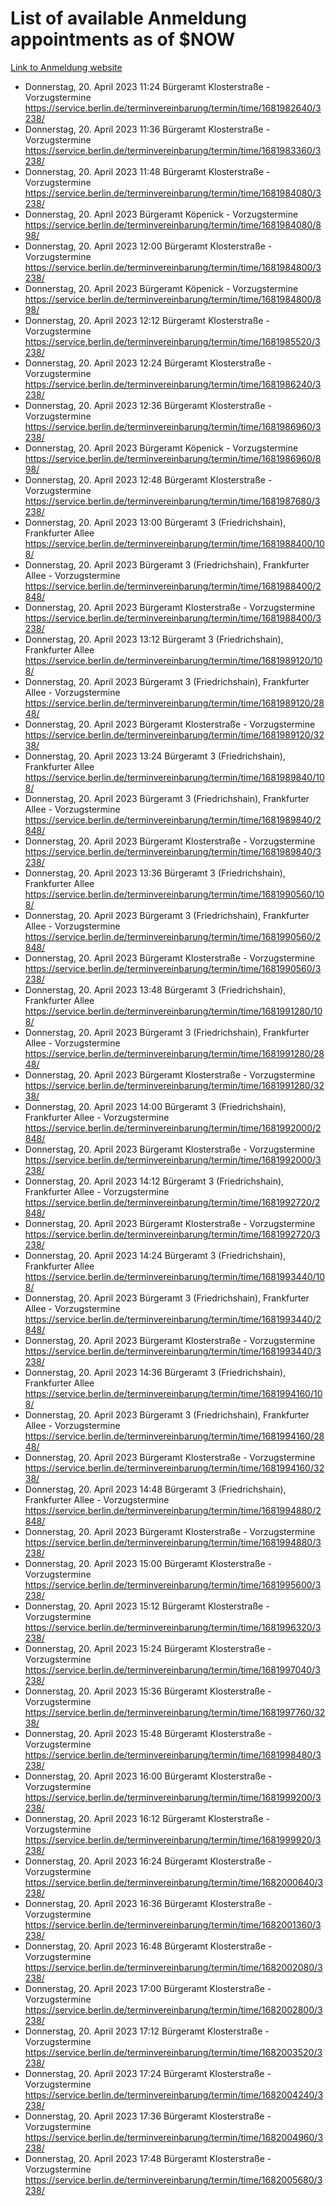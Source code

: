 # List of available Anmeldung appointments as of $NOW
[Link to Anmeldung website](https://service.berlin.de/terminvereinbarung/termin/tag.php?termin=1&anliegen[]=120686&dienstleisterlist=122210,122217,327316,122219,327312,122227,327314,122231,327346,122243,327348,122254,122252,329742,122260,329745,122262,329748,122271,327278,122273,327274,122277,327276,330436,122280,327294,122282,327290,122284,327292,122291,327270,122285,327266,122286,327264,122296,327268,150230,329760,122297,327286,122294,327284,122312,329763,122314,329775,122304,327330,122311,327334,122309,327332,317869,122281,327352,122279,329772,122283,122276,327324,122274,327326,122267,329766,122246,327318,122251,327320,122257,327322,122208,327298,122226,327300&herkunft=http%3A%2F%2Fservice.berlin.de%2Fdienstleistung%2F120686%2F)
- Donnerstag, 20. April 2023 11:24 Bürgeramt Klosterstraße - Vorzugstermine https://service.berlin.de/terminvereinbarung/termin/time/1681982640/3238/
- Donnerstag, 20. April 2023 11:36 Bürgeramt Klosterstraße - Vorzugstermine https://service.berlin.de/terminvereinbarung/termin/time/1681983360/3238/
- Donnerstag, 20. April 2023 11:48 Bürgeramt Klosterstraße - Vorzugstermine https://service.berlin.de/terminvereinbarung/termin/time/1681984080/3238/
- Donnerstag, 20. April 2023  Bürgeramt Köpenick - Vorzugstermine https://service.berlin.de/terminvereinbarung/termin/time/1681984080/898/
- Donnerstag, 20. April 2023 12:00 Bürgeramt Klosterstraße - Vorzugstermine https://service.berlin.de/terminvereinbarung/termin/time/1681984800/3238/
- Donnerstag, 20. April 2023  Bürgeramt Köpenick - Vorzugstermine https://service.berlin.de/terminvereinbarung/termin/time/1681984800/898/
- Donnerstag, 20. April 2023 12:12 Bürgeramt Klosterstraße - Vorzugstermine https://service.berlin.de/terminvereinbarung/termin/time/1681985520/3238/
- Donnerstag, 20. April 2023 12:24 Bürgeramt Klosterstraße - Vorzugstermine https://service.berlin.de/terminvereinbarung/termin/time/1681986240/3238/
- Donnerstag, 20. April 2023 12:36 Bürgeramt Klosterstraße - Vorzugstermine https://service.berlin.de/terminvereinbarung/termin/time/1681986960/3238/
- Donnerstag, 20. April 2023  Bürgeramt Köpenick - Vorzugstermine https://service.berlin.de/terminvereinbarung/termin/time/1681986960/898/
- Donnerstag, 20. April 2023 12:48 Bürgeramt Klosterstraße - Vorzugstermine https://service.berlin.de/terminvereinbarung/termin/time/1681987680/3238/
- Donnerstag, 20. April 2023 13:00 Bürgeramt 3 (Friedrichshain), Frankfurter Allee https://service.berlin.de/terminvereinbarung/termin/time/1681988400/108/
- Donnerstag, 20. April 2023  Bürgeramt 3 (Friedrichshain), Frankfurter Allee - Vorzugstermine https://service.berlin.de/terminvereinbarung/termin/time/1681988400/2848/
- Donnerstag, 20. April 2023  Bürgeramt Klosterstraße - Vorzugstermine https://service.berlin.de/terminvereinbarung/termin/time/1681988400/3238/
- Donnerstag, 20. April 2023 13:12 Bürgeramt 3 (Friedrichshain), Frankfurter Allee https://service.berlin.de/terminvereinbarung/termin/time/1681989120/108/
- Donnerstag, 20. April 2023  Bürgeramt 3 (Friedrichshain), Frankfurter Allee - Vorzugstermine https://service.berlin.de/terminvereinbarung/termin/time/1681989120/2848/
- Donnerstag, 20. April 2023  Bürgeramt Klosterstraße - Vorzugstermine https://service.berlin.de/terminvereinbarung/termin/time/1681989120/3238/
- Donnerstag, 20. April 2023 13:24 Bürgeramt 3 (Friedrichshain), Frankfurter Allee https://service.berlin.de/terminvereinbarung/termin/time/1681989840/108/
- Donnerstag, 20. April 2023  Bürgeramt 3 (Friedrichshain), Frankfurter Allee - Vorzugstermine https://service.berlin.de/terminvereinbarung/termin/time/1681989840/2848/
- Donnerstag, 20. April 2023  Bürgeramt Klosterstraße - Vorzugstermine https://service.berlin.de/terminvereinbarung/termin/time/1681989840/3238/
- Donnerstag, 20. April 2023 13:36 Bürgeramt 3 (Friedrichshain), Frankfurter Allee https://service.berlin.de/terminvereinbarung/termin/time/1681990560/108/
- Donnerstag, 20. April 2023  Bürgeramt 3 (Friedrichshain), Frankfurter Allee - Vorzugstermine https://service.berlin.de/terminvereinbarung/termin/time/1681990560/2848/
- Donnerstag, 20. April 2023  Bürgeramt Klosterstraße - Vorzugstermine https://service.berlin.de/terminvereinbarung/termin/time/1681990560/3238/
- Donnerstag, 20. April 2023 13:48 Bürgeramt 3 (Friedrichshain), Frankfurter Allee https://service.berlin.de/terminvereinbarung/termin/time/1681991280/108/
- Donnerstag, 20. April 2023  Bürgeramt 3 (Friedrichshain), Frankfurter Allee - Vorzugstermine https://service.berlin.de/terminvereinbarung/termin/time/1681991280/2848/
- Donnerstag, 20. April 2023  Bürgeramt Klosterstraße - Vorzugstermine https://service.berlin.de/terminvereinbarung/termin/time/1681991280/3238/
- Donnerstag, 20. April 2023 14:00 Bürgeramt 3 (Friedrichshain), Frankfurter Allee - Vorzugstermine https://service.berlin.de/terminvereinbarung/termin/time/1681992000/2848/
- Donnerstag, 20. April 2023  Bürgeramt Klosterstraße - Vorzugstermine https://service.berlin.de/terminvereinbarung/termin/time/1681992000/3238/
- Donnerstag, 20. April 2023 14:12 Bürgeramt 3 (Friedrichshain), Frankfurter Allee - Vorzugstermine https://service.berlin.de/terminvereinbarung/termin/time/1681992720/2848/
- Donnerstag, 20. April 2023  Bürgeramt Klosterstraße - Vorzugstermine https://service.berlin.de/terminvereinbarung/termin/time/1681992720/3238/
- Donnerstag, 20. April 2023 14:24 Bürgeramt 3 (Friedrichshain), Frankfurter Allee https://service.berlin.de/terminvereinbarung/termin/time/1681993440/108/
- Donnerstag, 20. April 2023  Bürgeramt 3 (Friedrichshain), Frankfurter Allee - Vorzugstermine https://service.berlin.de/terminvereinbarung/termin/time/1681993440/2848/
- Donnerstag, 20. April 2023  Bürgeramt Klosterstraße - Vorzugstermine https://service.berlin.de/terminvereinbarung/termin/time/1681993440/3238/
- Donnerstag, 20. April 2023 14:36 Bürgeramt 3 (Friedrichshain), Frankfurter Allee https://service.berlin.de/terminvereinbarung/termin/time/1681994160/108/
- Donnerstag, 20. April 2023  Bürgeramt 3 (Friedrichshain), Frankfurter Allee - Vorzugstermine https://service.berlin.de/terminvereinbarung/termin/time/1681994160/2848/
- Donnerstag, 20. April 2023  Bürgeramt Klosterstraße - Vorzugstermine https://service.berlin.de/terminvereinbarung/termin/time/1681994160/3238/
- Donnerstag, 20. April 2023 14:48 Bürgeramt 3 (Friedrichshain), Frankfurter Allee - Vorzugstermine https://service.berlin.de/terminvereinbarung/termin/time/1681994880/2848/
- Donnerstag, 20. April 2023  Bürgeramt Klosterstraße - Vorzugstermine https://service.berlin.de/terminvereinbarung/termin/time/1681994880/3238/
- Donnerstag, 20. April 2023 15:00 Bürgeramt Klosterstraße - Vorzugstermine https://service.berlin.de/terminvereinbarung/termin/time/1681995600/3238/
- Donnerstag, 20. April 2023 15:12 Bürgeramt Klosterstraße - Vorzugstermine https://service.berlin.de/terminvereinbarung/termin/time/1681996320/3238/
- Donnerstag, 20. April 2023 15:24 Bürgeramt Klosterstraße - Vorzugstermine https://service.berlin.de/terminvereinbarung/termin/time/1681997040/3238/
- Donnerstag, 20. April 2023 15:36 Bürgeramt Klosterstraße - Vorzugstermine https://service.berlin.de/terminvereinbarung/termin/time/1681997760/3238/
- Donnerstag, 20. April 2023 15:48 Bürgeramt Klosterstraße - Vorzugstermine https://service.berlin.de/terminvereinbarung/termin/time/1681998480/3238/
- Donnerstag, 20. April 2023 16:00 Bürgeramt Klosterstraße - Vorzugstermine https://service.berlin.de/terminvereinbarung/termin/time/1681999200/3238/
- Donnerstag, 20. April 2023 16:12 Bürgeramt Klosterstraße - Vorzugstermine https://service.berlin.de/terminvereinbarung/termin/time/1681999920/3238/
- Donnerstag, 20. April 2023 16:24 Bürgeramt Klosterstraße - Vorzugstermine https://service.berlin.de/terminvereinbarung/termin/time/1682000640/3238/
- Donnerstag, 20. April 2023 16:36 Bürgeramt Klosterstraße - Vorzugstermine https://service.berlin.de/terminvereinbarung/termin/time/1682001360/3238/
- Donnerstag, 20. April 2023 16:48 Bürgeramt Klosterstraße - Vorzugstermine https://service.berlin.de/terminvereinbarung/termin/time/1682002080/3238/
- Donnerstag, 20. April 2023 17:00 Bürgeramt Klosterstraße - Vorzugstermine https://service.berlin.de/terminvereinbarung/termin/time/1682002800/3238/
- Donnerstag, 20. April 2023 17:12 Bürgeramt Klosterstraße - Vorzugstermine https://service.berlin.de/terminvereinbarung/termin/time/1682003520/3238/
- Donnerstag, 20. April 2023 17:24 Bürgeramt Klosterstraße - Vorzugstermine https://service.berlin.de/terminvereinbarung/termin/time/1682004240/3238/
- Donnerstag, 20. April 2023 17:36 Bürgeramt Klosterstraße - Vorzugstermine https://service.berlin.de/terminvereinbarung/termin/time/1682004960/3238/
- Donnerstag, 20. April 2023 17:48 Bürgeramt Klosterstraße - Vorzugstermine https://service.berlin.de/terminvereinbarung/termin/time/1682005680/3238/
